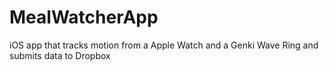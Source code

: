 # MealWatcherApp
iOS app that tracks motion from a Apple Watch and a Genki Wave Ring and submits data to Dropbox
